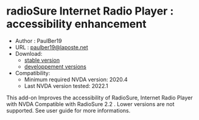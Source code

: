 # radioSure Internet Radio Player : accessibility enhancement #

* Author : PaulBer19
* URL : paulber19@laposte.net
* Download:
	* [stable version][1]
	* [developpement versions][2]
* Compatibility:
	* Minimum required NVDA version: 2020.4
	* Last NVDA version tested: 2022.1

This add-on Improves the accessibility of RadioSure, Internet Radio Player with NVDA
Compatible with RadioSure 2.2 . Lower versions are not supported.
See user guide for more informations.


[1]: https://github.com/paulber007/AllMyNVDAAddons/raw/master/radioSureAccessEnhancement/radioSureAccessEnhancement-2.5.nvda-addon
[2]: https://github.com/paulber007/AllMyNVDAAddons/tree/master/radioSureAccessEnhancement/dev
